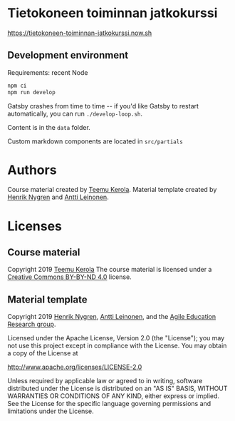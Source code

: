 # Tietokoneen toiminnan jatkokurssi

https://tietokoneen-toiminnan-jatkokurssi.now.sh

## Development environment

Requirements: recent Node

```sh
npm ci
npm run develop
```

Gatsby crashes from time to time -- if you'd like Gatsby to restart automatically, you can run `./develop-loop.sh`.

Content is in the `data` folder.

Custom markdown components are located in `src/partials`

# Authors
Course material created by [Teemu Kerola](https://github.com/teemukerola).
Material template created by [Henrik Nygren](https://github.com/nygrenh) and [Antti Leinonen](https://github.com/Redande).

# Licenses

## Course material
Copyright 2019 [Teemu Kerola](https://github.com/teemukerola)
The course material is licensed under a [Creative Commons BY-BY-ND 4.0](https://creativecommons.org/licenses/by-nc-nd/4.0/deed) license.

## Material template
Copyright 2019 [Henrik Nygren](https://github.com/nygrenh), [Antti Leinonen](https://github.com/Redande), and the [Agile Education Research group](https://www.helsinki.fi/en/researchgroups/data-driven-education).

Licensed under the Apache License, Version 2.0 (the "License"); you may not use this project except in compliance with the License. You may obtain a copy of the License at

http://www.apache.org/licenses/LICENSE-2.0

Unless required by applicable law or agreed to in writing, software distributed under the License is distributed on an "AS IS" BASIS, WITHOUT WARRANTIES OR CONDITIONS OF ANY KIND, either express or implied. See the License for the specific language governing permissions and limitations under the License.
